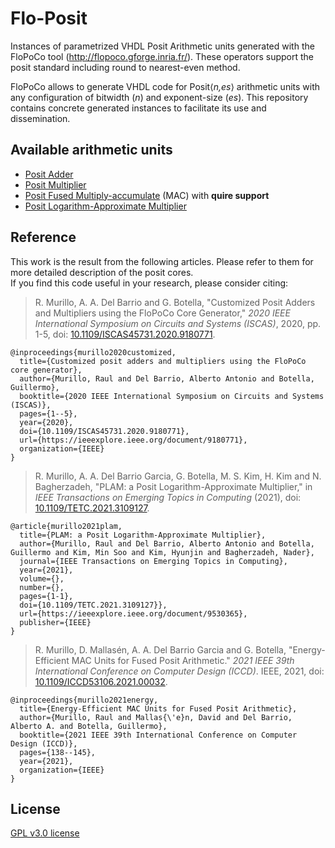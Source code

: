 # Flo-Posit

Instances of parametrized VHDL Posit Arithmetic units generated with the FloPoCo tool (http://flopoco.gforge.inria.fr/).
These operators support the posit standard including round to nearest-even method.

FloPoCo allows to generate VHDL code for Posit⟨_n,es_⟩ arithmetic units with any configuration of bitwidth (_n_) and exponent-size (_es_). This repository contains concrete generated instances to facilitate its use and dissemination.

## Available arithmetic units
* [Posit Adder](/PositAdd)
* [Posit Multiplier](./PositMult)
* [Posit Fused Multiply-accumulate](./PositMAC) (MAC) with **quire support**
* [Posit Logarithm-Approximate Multiplier](./PositLAM)

## Reference
This work is the result from the following articles. Please refer to them for more detailed description of the posit cores.  
If you find this code useful in your research, please consider citing:

> R. Murillo, A. A. Del Barrio and G. Botella, "Customized Posit Adders and Multipliers using the FloPoCo Core Generator," *2020 IEEE International Symposium on Circuits and Systems (ISCAS)*, 2020, pp. 1-5, doi: [10.1109/ISCAS45731.2020.9180771](https://doi.org/10.1109/ISCAS45731.2020.9180771).
```
@inproceedings{murillo2020customized,
  title={Customized posit adders and multipliers using the FloPoCo core generator},
  author={Murillo, Raul and Del Barrio, Alberto Antonio and Botella, Guillermo},
  booktitle={2020 IEEE International Symposium on Circuits and Systems (ISCAS)},
  pages={1--5},
  year={2020},
  doi={10.1109/ISCAS45731.2020.9180771},
  url={https://ieeexplore.ieee.org/document/9180771},
  organization={IEEE}
}
```
> R. Murillo, A. A. Del Barrio Garcia, G. Botella, M. S. Kim, H. Kim and N. Bagherzadeh, "PLAM: a Posit Logarithm-Approximate Multiplier," in *IEEE Transactions on Emerging Topics in Computing* (2021), doi: [10.1109/TETC.2021.3109127](https://doi.org/10.1109/TETC.2021.3109127).
```
@article{murillo2021plam,
  title={PLAM: a Posit Logarithm-Approximate Multiplier},
  author={Murillo, Raul and Del Barrio, Alberto Antonio and Botella, Guillermo and Kim, Min Soo and Kim, Hyunjin and Bagherzadeh, Nader},
  journal={IEEE Transactions on Emerging Topics in Computing},
  year={2021},
  volume={},
  number={},
  pages={1-1},
  doi={10.1109/TETC.2021.3109127}},
  url={https://ieeexplore.ieee.org/document/9530365},
  publisher={IEEE}
}
```
> R. Murillo, D. Mallasén, A. A. Del Barrio Garcia and G. Botella, "Energy-Efficient MAC Units for Fused Posit Arithmetic." *2021 IEEE 39th International Conference on Computer Design (ICCD)*. IEEE, 2021, doi: [10.1109/ICCD53106.2021.00032](https://doi.org/10.1109/ICCD53106.2021.00032).
```
@inproceedings{murillo2021energy,
  title={Energy-Efficient MAC Units for Fused Posit Arithmetic},
  author={Murillo, Raul and Mallas{\'e}n, David and Del Barrio, Alberto A. and Botella, Guillermo},
  booktitle={2021 IEEE 39th International Conference on Computer Design (ICCD)},
  pages={138--145},
  year={2021},
  organization={IEEE}
}
```

## License

[GPL v3.0 license](LICENSE)
